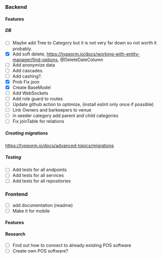 ### Backend

#### Features

##### DB

- [ ] Maybe add Tree to Category but it is not very far down so not worth it probably.
- [x] Add soft delete, https://typeorm.io/docs/working-with-entity-manager/find-options, @DeleteDateColumn
- [ ] Add anonymize data
- [ ] Add cascades.
- [ ] Add cashing?.
- [x] Prob Fix json
- [x] Create BaseModel
- [ ] Add WebSockets
- [ ] Add role guard to routes
- [ ] Update github action to optimize, (install eslint only once if possible)
- [ ] Link Owners and barkeepers to venue
- [ ] in seeder category add parent and child categories
- [ ] Fix joinTable for relations

##### Creating migrations

https://typeorm.io/docs/advanced-topics/migrations

##### Testing

- [ ] Add tests for all endpoints
- [ ] Add tests for all services
- [ ] Add tests for all repositories

### Frontend

- [ ] add documentation (readme)
- [ ] Make it for mobile

#### Features

#### Research

- [ ] Find out how to connect to already existing POS software
- [ ] Create own POS software?
